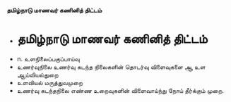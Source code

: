 **தமிழ்நாடு மாணவர் கணினித் திட்டம்**
- # தமிழ்நாடு மாணவர் கணினித் திட்டம்
- n. உளநிலைப்பகுப்பாய்வு
- உணர்வுநிலை உணர்வு கடந்த நிலைகளின் தொடர்வு விளைவுகளை ஆ உள ஆய்வியல்துறை
- உளவியல் மருத்துவமுறை
- உணர்வு கடந்தநிலை எண்ண உறைவுகளின் விளைவாய்ந்து நோய் தீர்க்கும் முறை.

